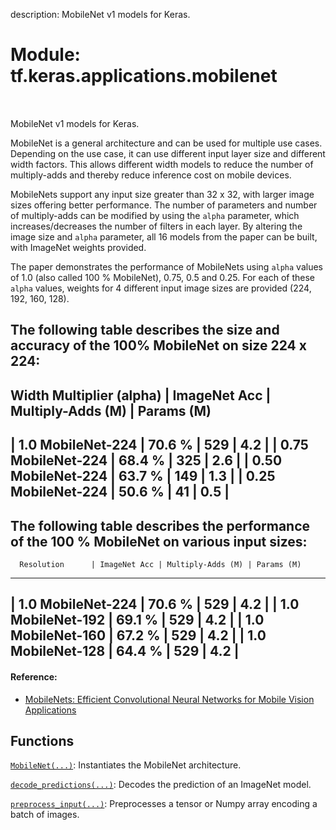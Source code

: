description: MobileNet v1 models for Keras.

<div itemscope itemtype="http://developers.google.com/ReferenceObject">
<meta itemprop="name" content="tf.keras.applications.mobilenet" />
<meta itemprop="path" content="Stable" />
</div>

# Module: tf.keras.applications.mobilenet

<!-- Insert buttons and diff -->

<table class="tfo-notebook-buttons tfo-api nocontent" align="left">

</table>



MobileNet v1 models for Keras.


MobileNet is a general architecture and can be used for multiple use cases.
Depending on the use case, it can use different input layer size and
different width factors. This allows different width models to reduce
the number of multiply-adds and thereby
reduce inference cost on mobile devices.

MobileNets support any input size greater than 32 x 32, with larger image sizes
offering better performance.
The number of parameters and number of multiply-adds
can be modified by using the `alpha` parameter,
which increases/decreases the number of filters in each layer.
By altering the image size and `alpha` parameter,
all 16 models from the paper can be built, with ImageNet weights provided.

The paper demonstrates the performance of MobileNets using `alpha` values of
1.0 (also called 100 % MobileNet), 0.75, 0.5 and 0.25.
For each of these `alpha` values, weights for 4 different input image sizes
are provided (224, 192, 160, 128).

The following table describes the size and accuracy of the 100% MobileNet
on size 224 x 224:
----------------------------------------------------------------------------
Width Multiplier (alpha) | ImageNet Acc |  Multiply-Adds (M) |  Params (M)
----------------------------------------------------------------------------
|   1.0 MobileNet-224    |    70.6 %     |        529        |     4.2     |
|   0.75 MobileNet-224   |    68.4 %     |        325        |     2.6     |
|   0.50 MobileNet-224   |    63.7 %     |        149        |     1.3     |
|   0.25 MobileNet-224   |    50.6 %     |        41         |     0.5     |
----------------------------------------------------------------------------

The following table describes the performance of
the 100 % MobileNet on various input sizes:
------------------------------------------------------------------------
      Resolution      | ImageNet Acc | Multiply-Adds (M) | Params (M)
------------------------------------------------------------------------
|  1.0 MobileNet-224  |    70.6 %    |        529        |     4.2     |
|  1.0 MobileNet-192  |    69.1 %    |        529        |     4.2     |
|  1.0 MobileNet-160  |    67.2 %    |        529        |     4.2     |
|  1.0 MobileNet-128  |    64.4 %    |        529        |     4.2     |
------------------------------------------------------------------------

#### Reference:

- [MobileNets: Efficient Convolutional Neural Networks
   for Mobile Vision Applications](
    https://arxiv.org/abs/1704.04861)


## Functions

[`MobileNet(...)`](../../../tf/keras/applications/MobileNet.md): Instantiates the MobileNet architecture.

[`decode_predictions(...)`](../../../tf/keras/applications/mobilenet/decode_predictions.md): Decodes the prediction of an ImageNet model.

[`preprocess_input(...)`](../../../tf/keras/applications/mobilenet/preprocess_input.md): Preprocesses a tensor or Numpy array encoding a batch of images.

